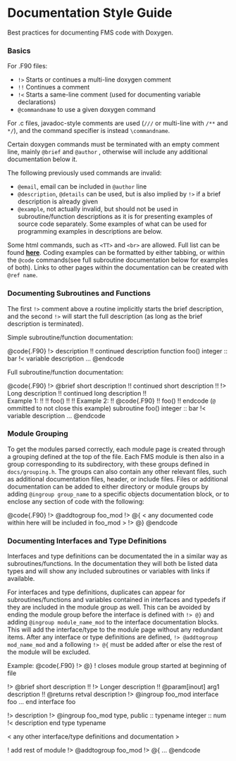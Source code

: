 # Documentation Style Guide

Best practices for documenting FMS code with Doxygen.

### Basics

For .F90 files:
- `!>` Starts or continues a multi-line doxygen comment
- `!!` Continues a comment
- `!<` Starts a same-line comment (used for documenting variable declarations)
- `@commandname` to use a given doxygen command

For .c files, javadoc-style comments are used (`///` or multi-line with `/**` and `*/`), and the command specifier is instead `\commandname`.

Certain doxygen commands must be terminated with an empty comment line, mainly `@brief` and `@author`
, otherwise will include any additional documentation below it.

The following previously used commands are invalid:
- `@email`, email can be included in `@author` line
- `@description`, `@details` can be used, but is also implied by `!>` if a brief description is already given
- `@example`, not actually invalid, but should not be used in subroutine/function descriptions as it is for presenting examples of source code separately. Some examples of what can be used for programming examples in descriptions are below.

Some html commands, such as `<TT>` and `<br>` are allowed. Full list can be found
[**here**](https://www.doxygen.nl/manual/htmlcmds.html). Coding examples can be formatted by
either tabbing, or within the `@code` commands(see full subroutine documentation
below for examples of both). Links to other pages within the documentation can be created with
`@ref name`.

### Documenting Subroutines and Functions

The first `!>` comment above a routine implicitly starts the brief description, and the second `!>`
will start the full description (as long as the brief description is terminated).

Simple subroutine/function documentation:

@code{.F90}
!> description
!! continued description
function foo()
  integer :: bar !< variable description
  ...
@endcode

Full subroutine/function documentation:

@code{.F90}
!> @brief short description
!! continued short description
!!
!> Long description
!! continued long description
!! <br>Example 1:
!!
!! 		foo()
!!
!! Example 2:
!! @code{.F90}
!! foo()
!! endcode (`@` ommitted to not close this example)
subroutine foo()
  integer :: bar !< variable description
  ...
@endcode

### Module Grouping
To get the modules parsed correctly, each module page is created through a grouping defined at the
top of the file. Each FMS module is then also in a group corresponding to its subdirectory, with
these groups defined in `docs/grouping.h`. The groups can also contain any other relevant
files, such as additional documentation files, header, or include files.  Files or additional
documentation can be added to either directory or module groups by adding `@ingroup group_name`
to a specific objects documentation block, or to enclose any section of code with the following:

@code{.F90}
!> @addtogroup foo_mod
!> @{
< any documented code within here will be included in foo_mod >
!> @}
@endcode

### Documenting Interfaces and Type Definitions

Interfaces and type definitions can be documentated the in a similar way as subroutines/functions.
In the documentation they will both be listed data types and will show any included subroutines
or variables with links if available.

For interfaces and type definitions, duplicates can appear for subroutines/functions and variables
contained in interfaces and typedefs if they are included in the module group as well.
This can be avoided by ending the module group before the
interface is defined with `!> @}` and adding `@ingroup module_name_mod` to the interface
documentation blocks. This will add the interface/type to the module page without any redundant
items. After any interface or type definitions are defined, `!> @addtogroup mod_name_mod` and a
following `!> @{` must be added after or else the rest of the module will be excluded.

Example:
@code{.F90}
!> @}
! closes module group started at beginning of file

!> @brief short description
!!
!> Longer description
!! @param[inout] arg1 description
!! @returns retval description
!> @ingroup foo_mod
interface foo
  ...
end interface foo

!> description
!> @ingroup foo_mod
type, public :: typename
  integer :: num !< description
end type typename

< any other interface/type definitions and documentation >

! add rest of module
!> @addtogroup foo_mod
!> @{
...
@endcode
